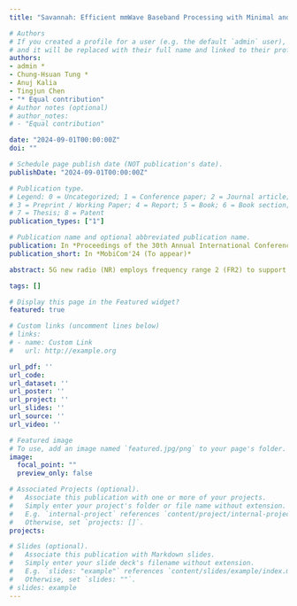 ```yaml
---
title: "Savannah: Efficient mmWave Baseband Processing with Minimal and Heterogeneous Resources"

# Authors
# If you created a profile for a user (e.g. the default `admin` user), write the username (folder name) here 
# and it will be replaced with their full name and linked to their profile.
authors:
- admin *
- Chung-Hsuan Tung *
- Anuj Kalia
- Tingjun Chen
- "* Equal contribution"
# Author notes (optional)
# author_notes:
# - "Equal contribution"

date: "2024-09-01T00:00:00Z"
doi: ""

# Schedule page publish date (NOT publication's date).
publishDate: "2024-09-01T00:00:00Z"

# Publication type.
# Legend: 0 = Uncategorized; 1 = Conference paper; 2 = Journal article;
# 3 = Preprint / Working Paper; 4 = Report; 5 = Book; 6 = Book section;
# 7 = Thesis; 8 = Patent
publication_types: ["1"]

# Publication name and optional abbreviated publication name.
publication: In *Proceedings of the 30th Annual International Conference on Mobile Computing and Networking(MobiCom)*
publication_short: In *MobiCom'24 (To appear)*

abstract: 5G new radio (NR) employs frequency range 2 (FR2) to support higher data rates leveraging the widely available spectrum in the millimeter-wave (mmWave) bands. Compared to systems operating in sub-7 GHz FR1 bands, FR2 employs much shorter slot duration and therefore, poses significant challenges for softwarized baseband processing, a key enabler for virtualized radio access networks (vRANs). Existing systems supporting software baseband processing typically focus on enabling (massive) multiple-input and multiple output (MIMO) using multi-core edge server(s). In the context of FR2, these solutions may fail to meet the more stringent processing deadline or require more intensive computational resources. In this paper, we present Savannah, a framework for efficient mmWave baseband processing using minimal and heterogeneous computing resources, including CPU and eASIC. To address the challenges associated with baseband processing in FR2, Savannah applies techniques for vectorizing matrix operations and memory access patterns, supporting heterogeneous computation via offloading LDPC decoding to an eASIC, and enabling single-core operation. Through extensive experiments, we show that Savannah using a single CPU core and the ACC100 accelerator can support a 2×2 MIMO link with 100 MHz bandwidth under full uplink traffic load, yielding a data rate of up to 487 Mbps.

tags: []

# Display this page in the Featured widget?
featured: true

# Custom links (uncomment lines below)
# links:
# - name: Custom Link
#   url: http://example.org

url_pdf: ''
url_code: 
url_dataset: ''
url_poster: ''
url_project: ''
url_slides: ''
url_source: ''
url_video: ''

# Featured image
# To use, add an image named `featured.jpg/png` to your page's folder. 
image:
  focal_point: ""
  preview_only: false

# Associated Projects (optional).
#   Associate this publication with one or more of your projects.
#   Simply enter your project's folder or file name without extension.
#   E.g. `internal-project` references `content/project/internal-project/index.md`.
#   Otherwise, set `projects: []`.
projects:

# Slides (optional).
#   Associate this publication with Markdown slides.
#   Simply enter your slide deck's filename without extension.
#   E.g. `slides: "example"` references `content/slides/example/index.md`.
#   Otherwise, set `slides: ""`.
# slides: example
---
```

<!-- 
{{% callout note %}}
Click the *Cite* button above to demo the feature to enable visitors to import publication metadata into their reference management software.
{{% /callout %}} -->



